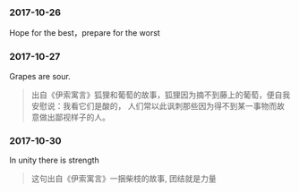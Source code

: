 
### 2017-10-26

Hope for the best，prepare for the worst

### 2017-10-27

Grapes are sour. 
> 出自《伊索寓言》狐狸和葡萄的故事，狐狸因为摘不到藤上的葡萄，便自我安慰说：我看它们是酸的， 人们常以此讽刺那些因为得不到某一事物而故意做出鄙视样子的人。

### 2017-10-30

In unity there is strength  
> 这句出自《伊索寓言》一捆柴枝的故事, 团结就是力量
